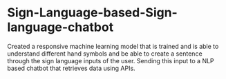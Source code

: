 # Sign-Language-based-Sign-language-chatbot
Created a responsive machine learning model that is trained and is able to understand different hand symbols and be able to create a sentence through the sign language inputs of the user. Sending this input to a NLP based chatbot that retrieves data using APIs.
